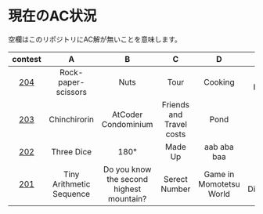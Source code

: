 # 現在のAC状況
空欄はこのリポジトリにAC解が無いことを意味します。

| contest |  A  |  B  |  C  |  D  |  E  |  F  |
| :-----: | :-: | :-: | :-: | :-: | :-: | :-: |
| [204](./204) | Rock-paper-scissors | Nuts | Tour | Cooking | Rush Hour 2 | |
| [203](./203) | Chinchirorin | AtCoder Condominium | Friends and Travel costs | Pond | White Pawn | Weed |
| [202](./202) | Three Dice | 180&deg;| Made Up | aab aba baa | | |
| [201](./201) | Tiny Arithmetic Sequence | Do you know the second highest mountain? | Serect Number | Game in Momotetsu World | Xor Distances | |